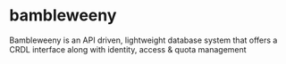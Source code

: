 # bambleweeny
Bambleweeny is an API driven, lightweight database system that offers a CRDL interface along with identity, access &amp; quota management
